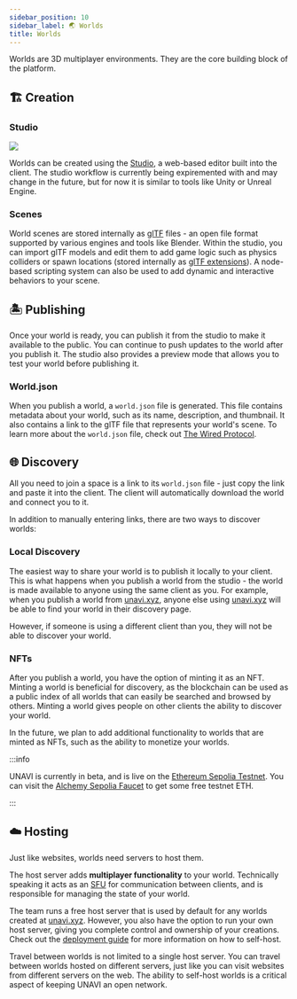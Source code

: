 ```yaml
---
sidebar_position: 10
sidebar_label: 🌏 Worlds
title: Worlds
---
```


Worlds are 3D multiplayer environments. They are the core building block of the platform.

## 🏗️ Creation

### Studio

<div class="right-img">
  <img src="/img/Studio.png" />
</div>

Worlds can be created using the [Studio](https://www.unavi.xyz/studio), a web-based editor built into the client. The studio workflow is currently being expiremented with and may change in the future, but for now it is similar to tools like Unity or Unreal Engine.

### Scenes

World scenes are stored internally as [glTF](https://github.com/KhronosGroup/glTF) files - an open file format supported by various engines and tools like Blender. Within the studio, you can import glTF models and edit them to add game logic such as physics colliders or spawn locations (stored internally as [glTF extensions](https://github.com/KhronosGroup/glTF/blob/main/extensions/README.md)). A node-based scripting system can also be used to add dynamic and interactive behaviors to your scene.

## 🏝️ Publishing

Once your world is ready, you can publish it from the studio to make it available to the public. You can continue to push updates to the world after you publish it. The studio also provides a preview mode that allows you to test your world before publishing it.

### World.json

When you publish a world, a `world.json` file is generated. This file contains metadata about your world, such as its name, description, and thumbnail. It also contains a link to the glTF file that represents your world's scene. To learn more about the `world.json` file, check out [The Wired Protocol](https://github.com/wired-protocol/spec).

## 🌐 Discovery

All you need to join a space is a link to its `world.json` file - just copy the link and paste it into the client. The client will automatically download the world and connect you to it.

In addition to manually entering links, there are two ways to discover worlds:

### Local Discovery

The easiest way to share your world is to publish it locally to your client. This is what happens when you publish a world from the studio - the world is made available to anyone using the same client as you. For example, when you publish a world from [unavi.xyz](https://unavi.xyz), anyone else using [unavi.xyz](https://unavi.xyz) will be able to find your world in their discovery page.

However, if someone is using a different client than you, they will not be able to discover your world.

### NFTs

After you publish a world, you have the option of minting it as an NFT. Minting a world is beneficial for discovery, as the blockchain can be used as a public index of all worlds that can easily be searched and browsed by others. Minting a world gives people on other clients the ability to discover your world.

In the future, we plan to add additional functionality to worlds that are minted as NFTs, such as the ability to monetize your worlds.

:::info

UNAVI is currently in beta, and is live on the [Ethereum Sepolia Testnet](https://www.alchemy.com/overviews/sepolia-testnet). You can visit the [Alchemy Sepolia Faucet](https://sepoliafaucet.com/) to get some free testnet ETH.

:::

## ☁️ Hosting

Just like websites, worlds need servers to host them.

The host server adds **multiplayer functionality** to your world. Technically speaking it acts as an [SFU](https://bloggeek.me/webrtcglossary/sfu/) for communication between clients, and is responsible for managing the state of your world.

The team runs a free host server that is used by default for any worlds created at [unavi.xyz](https://unavi.xyz). However, you also have the option to run your own host server, giving you complete control and ownership of your creations. Check out the [deployment guide](/deployment/host) for more information on how to self-host.

Travel between worlds is not limited to a single host server. You can travel between worlds hosted on different servers, just like you can visit websites from different servers on the web. The ability to self-host worlds is a critical aspect of keeping UNAVI an open network.
